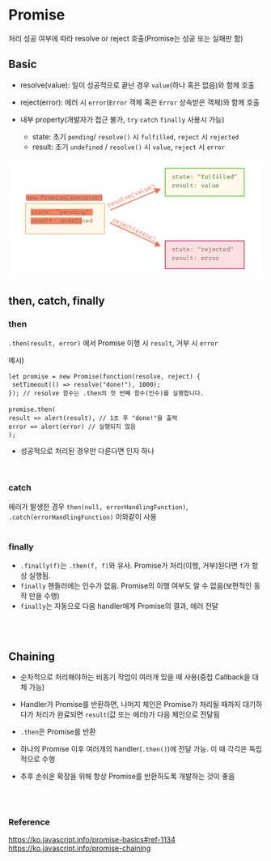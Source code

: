 # Promise<br>
처리 성공 여부에 따라 resolve or reject 호출(Promise는 성공 또는 실패만 함)<br>

## Basic
* resolve(value): 일이 성공적으로 끝난 경우 `value`(하나 혹은 없음)와 함께 호출<br>

* reject(error): 에러 시 `error`(`Error` 객체 혹은 `Error` 상속받은 객체)와 함께 호출<br>

* 내부 property(개발자가 접근 불가, `try` `catch` `finally` 사용시 가능)
	* state: 초기 `pending`/ `resolve()` 시 `fulfilled`, `reject` 시 `rejected`
	* result: 초기 `undefined` / `resolve()` 시 `value`, `reject` 시 `error`
<img src = "./images/promise.png">


## then, catch, finally<br>
### then<br>
`.then(result, error)` 에서 Promise 이행 시 `result`, 거부 시 `error` <br>

예시)
```
let promise = new Promise(function(resolve, reject) {
 setTimeout(() => resolve("done!"), 1000); 
}); // resolve 함수는 .then의 첫 번째 함수(인수)를 실행합니다.

promise.then(
result => alert(result), // 1초 후 "done!"을 출력
error => alert(error) // 실행되지 않음 
);
```
- 성공적으로 처리된 경우만 다룬다면 인자 하나
<br>

### catch<br>
에러가 발생한 경우 `then(null, errorHandlingFunction)`, `.catch(errorHandlingFunction)` 이와같이 사용 <br>
<br>

### finally<br>
* `.finally(f)`는 `.then(f, f)`와 유사. Promise가 처리(이행, 거부)된다면 `f`가 항상 실행됨.<br>
* `finally` 핸들러에는 인수가 없음. Promise의 이행 여부도 알 수 없음(보편적인 동작 만을 수행)<br>
* `finally`는 자동으로 다음 handler에게 Promise의 결과, 에러 전달<br>
<br>
<br>

## Chaining
* 순차적으로 처리해야하는 비동기 작업이 여러개 있을 때 사용(중첩 Callback을 대체 가능)<br>

* Handler가 Promise를 반환하면, 나머지 체인은 Promise가 처리될 때까지 대기하다가 처리가 완료되면 `result`(값 또는 에러)가 다음 체인으로 전달됨<br>

* `.then`은 Promise를 반환<br>

* 하나의 Promise 이후 여러개의 handler(`.then()`)에 전달 가능. 이 때 각각은 독립적으로 수행<br>

* 추후 손쉬운 확장을 위해 항상 Promise를 반환하도록 개발하는 것이 좋음<br>

<br><br>


### Reference
https://ko.javascript.info/promise-basics#ref-1134
https://ko.javascript.info/promise-chaining
